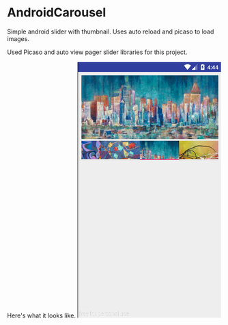 # AndroidCarousel
Simple android slider with thumbnail. Uses auto reload and picaso to load images.

Used Picaso and auto view pager slider libraries for this project.

Here's what it looks like.
![Android Image Slider with Thumbnail](https://raw.githubusercontent.com/mliars/AndroidCarousel/master/imageCarousel.png)